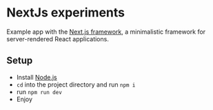 # NextJs experiments
Example app with the [Next.js framework](https://github.com/zeit/next.js/), a minimalistic framework for server-rendered React applications.

## Setup
 * Install [Node.js](https://nodejs.org)
 * `cd` into the project directory and run `npm i`
 * run `npm run dev`
 * Enjoy
